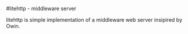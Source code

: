 #litehttp - middleware server

litehttp is simple implementation of a middleware web server insipired by Owin. 



